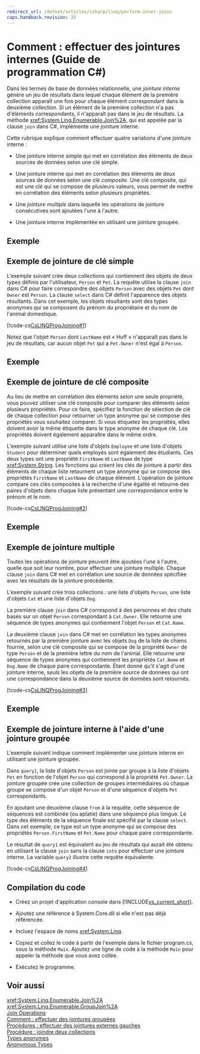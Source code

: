 ```yaml
---
redirect_url: /dotnet/articles/csharp/linq/perform-inner-joins
caps.handback.revision: 25
---
```

# Comment&#160;: effectuer des jointures internes (Guide de programmation&#160;C#)
Dans les termes de base de données relationnelle, une *jointure interne* génère un jeu de résultats dans lequel chaque élément de la première collection apparaît une fois pour chaque élément correspondant dans la deuxième collection.  Si un élément de la première collection n'a pas d'éléments correspondants, il n'apparaît pas dans le jeu de résultats.  La méthode <xref:System.Linq.Enumerable.Join%2A>, qui est appelée par la clause `join` dans C\#, implémente une jointure interne.  
  
 Cette rubrique explique comment effectuer quatre variations d'une jointure interne :  
  
-   Une jointure interne simple qui met en corrélation des éléments de deux sources de données selon une clé simple.  
  
-   Une jointure interne qui met en corrélation des éléments de deux sources de données selon une clé *composite*.  Une clé composite, qui est une clé qui se compose de plusieurs valeurs, vous permet de mettre en corrélation des éléments selon plusieurs propriétés.  
  
-   Une *jointure multiple* dans laquelle les opérations de jointure consécutives sont ajoutées l'une à l'autre.  
  
-   Une jointure interne implémentée en utilisant une jointure groupée.  
  
## Exemple  
  
## Exemple de jointure de clé simple  
 L'exemple suivant crée deux collections qui contiennent des objets de deux types définis par l'utilisateur, `Person` et `Pet`.  La requête utilise la clause `join` dans C\# pour faire correspondre des objets `Person` avec des objets `Pet` dont `Owner` est `Person`.  La clause `select` dans C\# définit l'apparence des objets résultants.  Dans cet exemple, les objets résultants sont des types anonymes qui se composent du prénom du propriétaire et du nom de l'animal domestique.  
  
 [!code-cs[CsLINQProgJoining#1](../../../csharp/programming-guide/linq-query-expressions/codesnippet/CSharp/how-to-perform-inner-joins_1.cs)]  
  
 Notez que l'objet `Person` dont `LastName` est « Huff » n'apparaît pas dans le jeu de résultats, car aucun objet `Pet` qui a `Pet.Owner` n'est égal à `Person`.  
  
## Exemple  
  
## Exemple de jointure de clé composite  
 Au lieu de mettre en corrélation des éléments selon une seule propriété, vous pouvez utiliser une clé composite pour comparer des éléments selon plusieurs propriétés.  Pour ce faire, spécifiez la fonction de sélection de clé de chaque collection pour retourner un type anonyme qui se compose des propriétés vous souhaitez comparer.  Si vous étiquetez les propriétés, elles doivent avoir la même étiquette dans le type anonyme de chaque clé.  Les propriétés doivent également apparaître dans le même ordre.  
  
 L'exemple suivant utilise une liste d'objets `Employee` et une liste d'objets `Student` pour déterminer quels employés sont également des étudiants.  Ces deux types ont une propriété `FirstName` et `LastName` de type <xref:System.String>.  Les fonctions qui créent les clés de jointure à partir des éléments de chaque liste retournent un type anonyme qui se compose des propriétés `FirstName` et `LastName` de chaque élément.  L'opération de jointure compare ces clés composites à la recherche d'une égalité et retourne des paires d'objets dans chaque liste présentant une correspondance entre le prénom et le nom.  
  
 [!code-cs[CsLINQProgJoining#2](../../../csharp/programming-guide/linq-query-expressions/codesnippet/CSharp/how-to-perform-inner-joins_2.cs)]  
  
## Exemple  
  
## Exemple de jointure multiple  
 Toutes les opérations de jointure peuvent être ajoutées l'une à l'autre, quelle que soit leur nombre, pour effectuer une jointure multiple.  Chaque clause `join` dans C\# met en corrélation une source de données spécifiée avec les résultats de la jointure précédente.  
  
 L'exemple suivant crée trois collections : une liste d'objets `Person`, une liste d'objets `Cat` et une liste d'objets `Dog`.  
  
 La première clause `join` dans C\# correspond à des personnes et des chats basés sur un objet `Person` correspondant à `Cat.Owner`.  Elle retourne une séquence de types anonymes qui contiennent l'objet `Person` et `Cat.Name`.  
  
 La deuxième clause `join` dans C\# met en corrélation les types anonymes retournés par la première jointure avec les objets `Dog` de la liste de chiens fournie, selon une clé composite qui se compose de la propriété `Owner` de type `Person` et de la première lettre du nom de l'animal.  Elle retourne une séquence de types anonymes qui contiennent les propriétés `Cat.Name` et `Dog.Name` de chaque paire correspondante.  Étant donné qu'il s'agit d'une jointure interne, seuls les objets de la première source de données qui ont une correspondance dans la deuxième source de données sont retournés.  
  
 [!code-cs[CsLINQProgJoining#3](../../../csharp/programming-guide/linq-query-expressions/codesnippet/CSharp/how-to-perform-inner-joins_3.cs)]  
  
## Exemple  
  
## Exemple de jointure interne à l'aide d'une jointure groupée  
 L'exemple suivant indique comment implémenter une jointure interne en utilisant une jointure groupée.  
  
 Dans `query1`, la liste d'objets `Person` est jointe par groupe à la liste d'objets `Pet` en fonction de l'objet `Person` qui correspond à la propriété `Pet.Owner`.  La jointure groupée crée une collection de groupes intermédiaires où chaque groupe se compose d'un objet `Person` et d'une séquence d'objets `Pet` correspondants.  
  
 En ajoutant une deuxième clause `from` à la requête, cette séquence de séquences est combinée \(ou aplatie\) dans une séquence plus longue.  Le type des éléments de la séquence finale est spécifié par la clause `select`.  Dans cet exemple, ce type est un type anonyme qui se compose des propriétés `Person.FirstName` et `Pet.Name` pour chaque paire correspondante.  
  
 Le résultat de `query1` est équivalent au jeu de résultats qui aurait été obtenu en utilisant la clause `join` sans la clause `into` pour effectuer une jointure interne.  La variable `query2` illustre cette requête équivalente.  
  
 [!code-cs[CsLINQProgJoining#4](../../../csharp/programming-guide/linq-query-expressions/codesnippet/CSharp/how-to-perform-inner-joins_4.cs)]  
  
## Compilation du code  
  
-   Créez un projet d'application console dans [!INCLUDE[vs_current_short](../../../csharp/programming-guide/classes-and-structs/includes/vs-current-short-md.md)].  
  
-   Ajoutez une référence à System.Core.dll si elle n'est pas déjà référencée.  
  
-   Incluez l'espace de noms <xref:System.Linq>.  
  
-   Copiez et collez le code à partir de l'exemple dans le fichier program.cs, sous la méthode `Main`.  Ajoutez une ligne de code à la méthode `Main` pour appeler la méthode que vous avez collée.  
  
-   Exécutez le programme.  
  
## Voir aussi  
 <xref:System.Linq.Enumerable.Join%2A>   
 <xref:System.Linq.Enumerable.GroupJoin%2A>   
 [Join Operations](../../../visual-basic/programming-guide/concepts/linq/join-operations.md)   
 [Comment : effectuer des jointures groupées](../../../csharp/programming-guide/linq-query-expressions/how-to-perform-grouped-joins.md)   
 [Procédures : effectuer des jointures externes gauches](../../../csharp/programming-guide/linq-query-expressions/how-to-perform-left-outer-joins.md)   
 [Procédure : joindre deux collections](../Topic/How%20to:%20Join%20Two%20Collections%20\(C%23\)%20\(LINQ%20to%20XML\).md)   
 [Types anonymes](../../../csharp/programming-guide/classes-and-structs/anonymous-types.md)   
 [Anonymous Types](../../../visual-basic/programming-guide/language-features/objects-and-classes/anonymous-types.md)
